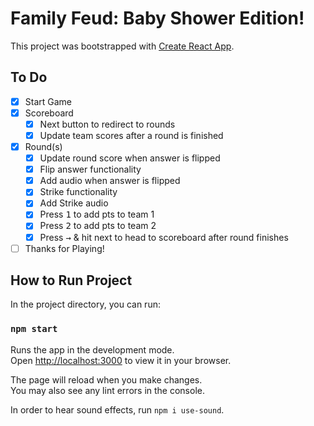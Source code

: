 # Family Feud: Baby Shower Edition!

This project was bootstrapped with [Create React App](https://github.com/facebook/create-react-app).

## To Do
- [x] Start Game
- [x] Scoreboard
  - [x] Next button to redirect to rounds
  - [x] Update team scores after a round is finished
- [x] Round(s)
  - [x] Update round score when answer is flipped
  - [x] Flip answer functionality
  - [x] Add audio when answer is flipped
  - [x] Strike functionality
  - [x] Add Strike audio
  - [x] Press <kbd>1</kbd> to add pts to team 1
  - [x] Press <kbd>2</kbd> to add pts to team 2
  - [x] Press <kbd>→</kbd> & hit next to head to scoreboard after round finishes
- [ ] Thanks for Playing!

## How to Run Project

In the project directory, you can run:

### `npm start`

Runs the app in the development mode.\
Open [http://localhost:3000](http://localhost:3000) to view it in your browser.

The page will reload when you make changes.\
You may also see any lint errors in the console.

In order to hear sound effects, run `npm i use-sound`.